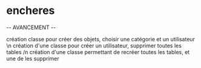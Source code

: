 # encheres

-- AVANCEMENT --
<p>
création classe pour créer des objets, choisir une catégorie et un utilisateur \n
création d'une classe pour créer un utilisateur, supprimer toutes les tables /n
création d'une classe permettant de recréer toutes les tables, et une de les supprimer
</p>
